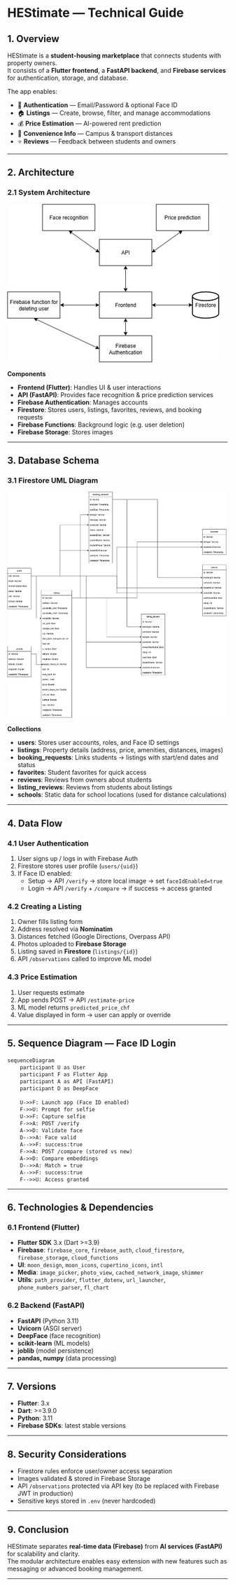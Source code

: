 # HEStimate — Technical Guide

## 1. Overview

HEStimate is a **student-housing marketplace** that connects students with property owners.  
It consists of a **Flutter frontend**, a **FastAPI backend**, and **Firebase services** for authentication, storage, and database.  

The app enables:  
- 🔑 **Authentication** — Email/Password & optional Face ID  
- 🏠 **Listings** — Create, browse, filter, and manage accommodations  
- 💰 **Price Estimation** — AI-powered rent prediction  
- 📍 **Convenience Info** — Campus & transport distances  
- ⭐ **Reviews** — Feedback between students and owners  

---

## 2. Architecture

### 2.1 System Architecture

![System UML](assets/guides/uml.jpg)

**Components**
- **Frontend (Flutter)**: Handles UI & user interactions  
- **API (FastAPI)**: Provides face recognition & price prediction services  
- **Firebase Authentication**: Manages accounts  
- **Firestore**: Stores users, listings, favorites, reviews, and booking requests  
- **Firebase Functions**: Background logic (e.g. user deletion)  
- **Firebase Storage**: Stores images  

---

## 3. Database Schema

### 3.1 Firestore UML Diagram

<img src="assets/guides/database_uml.png" alt="Database UML]" width="800"/>

**Collections**
- **users**: Stores user accounts, roles, and Face ID settings  
- **listings**: Property details (address, price, amenities, distances, images)  
- **booking_requests**: Links students → listings with start/end dates and status  
- **favorites**: Student favorites for quick access  
- **reviews**: Reviews from owners about students  
- **listing_reviews**: Reviews from students about listings  
- **schools**: Static data for school locations (used for distance calculations)  

---

## 4. Data Flow

### 4.1 User Authentication
1. User signs up / logs in with Firebase Auth  
2. Firestore stores user profile (`users/{uid}`)  
3. If Face ID enabled:  
   - Setup → API `/verify` → store local image → set `faceIdEnabled=true`  
   - Login → API `/verify` + `/compare` → if success → access granted  

### 4.2 Creating a Listing
1. Owner fills listing form  
2. Address resolved via **Nominatim**  
3. Distances fetched (Google Directions, Overpass API)  
4. Photos uploaded to **Firebase Storage**  
5. Listing saved in **Firestore** (`listings/{id}`)  
6. API `/observations` called to improve ML model  

### 4.3 Price Estimation
1. User requests estimate  
2. App sends POST → API `/estimate-price`  
3. ML model returns `predicted_price_chf`  
4. Value displayed in form → user can apply or override  

---

## 5. Sequence Diagram — Face ID Login

```mermaid
sequenceDiagram
    participant U as User
    participant F as Flutter App
    participant A as API (FastAPI)
    participant D as DeepFace

    U->>F: Launch app (Face ID enabled)
    F->>U: Prompt for selfie
    U->>F: Capture selfie
    F->>A: POST /verify
    A->>D: Validate face
    D-->>A: Face valid
    A-->>F: success:true
    F->>A: POST /compare (stored vs new)
    A->>D: Compare embeddings
    D-->>A: Match = true
    A-->>F: success:true
    F-->>U: Access granted
```

---

## 6. Technologies & Dependencies

### 6.1 Frontend (Flutter)
- **Flutter SDK** 3.x (Dart >=3.9)  
- **Firebase**: `firebase_core`, `firebase_auth`, `cloud_firestore`, `firebase_storage`, `cloud_functions`  
- **UI**: `moon_design`, `moon_icons`, `cupertino_icons`, `intl`  
- **Media**: `image_picker`, `photo_view`, `cached_network_image`, `shimmer`  
- **Utils**: `path_provider`, `flutter_dotenv`, `url_launcher`, `phone_numbers_parser`, `fl_chart`  

### 6.2 Backend (FastAPI)
- **FastAPI** (Python 3.11)  
- **Uvicorn** (ASGI server)  
- **DeepFace** (face recognition)  
- **scikit-learn** (ML models)  
- **joblib** (model persistence)  
- **pandas, numpy** (data processing)  

---

## 7. Versions
- **Flutter**: 3.x  
- **Dart**: >=3.9.0  
- **Python**: 3.11  
- **Firebase SDKs**: latest stable versions  

---

## 8. Security Considerations
- Firestore rules enforce user/owner access separation  
- Images validated & stored in Firebase Storage  
- API `/observations` protected via API key (to be replaced with Firebase JWT in production)  
- Sensitive keys stored in `.env` (never hardcoded)  

---

## 9. Conclusion
HEStimate separates **real-time data (Firebase)** from **AI services (FastAPI)** for scalability and clarity.  
The modular architecture enables easy extension with new features such as messaging or advanced booking management.  

---

